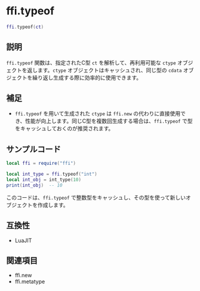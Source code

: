 # ffi.typeof

```lua
ffi.typeof(ct)
```

## 説明

`ffi.typeof` 関数は、指定されたC型 `ct` を解析して、再利用可能な `ctype` オブジェクトを返します。`ctype` オブジェクトはキャッシュされ、同じ型の `cdata` オブジェクトを繰り返し生成する際に効率的に使用できます。

## 補足

- `ffi.typeof` を用いて生成された `ctype` は `ffi.new` の代わりに直接使用でき、性能が向上します。同じC型を複数回生成する場合は、`ffi.typeof` で型をキャッシュしておくのが推奨されます。

## サンプルコード

```lua
local ffi = require("ffi")

local int_type = ffi.typeof("int")
local int_obj = int_type(10)
print(int_obj)  -- 10
```

このコードは、`ffi.typeof` で整数型をキャッシュし、その型を使って新しいオブジェクトを作成します。

## 互換性

- LuaJIT

## 関連項目

- ffi.new
- ffi.metatype